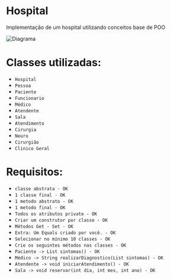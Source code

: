 # Hospital
Implementação de um hospital utilizando conceitos base de POO

![Diagrama](https://user-images.githubusercontent.com/94862631/212682614-852a9106-782d-41a7-92d0-d27657a4035d.png)


# Classes utilizadas:
- ``Hospital``
- `Pessoa`
- ``Paciente``
- ``Funcionario``
- ``Médico``
- ``Atendente``
- ``Sala``
- ``Atendimento``
- ``Cirurgia``
- ``Neuro``
- ``Cirurgião``
- ``Clinico Geral``


# Requisitos:
- ``classe abstrata - OK``
- ``1 classe final - OK``
- ``1 metodo abstrato - OK``
- ``1 metodo final - OK``
- ``Todos os atributos private - OK``
- ``Criar um construtor por classe - OK``
- ``Métodos Get - Set - OK``
- ``Extra: Um Equals criado por você. - OK``
- ``Selecionar no mínimo 10 classes - OK``
- ``Crie os seguintes métodos nas classes - OK``
- ``Paciente -> List sintomas() - OK`` 
- ``Médico -> String realizarDiagnostico(List sintomas) - OK`` 
- ``Atendente -> void iniciarAtendimento() - OK`` 
- ``Sala -> void reservar(int dia, int mes, int ano) - OK``
